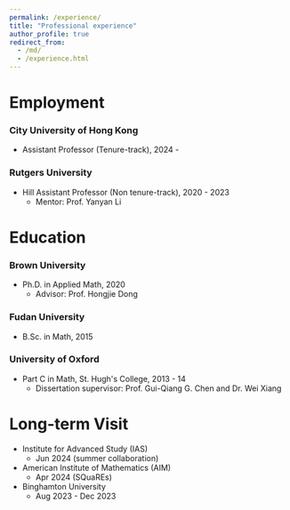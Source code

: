 ```yaml
---
permalink: /experience/
title: "Professional experience"
author_profile: true
redirect_from: 
  - /md/
  - /experience.html
---
```

  
  
  
  
# Employment
### City University of Hong Kong
  * Assistant Professor (Tenure-track), 2024 -

### Rutgers University
  * Hill Assistant Professor (Non tenure-track), 2020 - 2023
      * Mentor: Prof. Yanyan Li
  
# Education

### Brown University
  * Ph.D. in Applied Math, 2020
      * Advisor: Prof. Hongjie Dong

### Fudan University
  * B.Sc. in Math, 2015

### University of Oxford
  * Part C in Math, St. Hugh's College, 2013 - 14
      * Dissertation supervisor: Prof. Gui-Qiang G. Chen and Dr. Wei Xiang
        
# Long-term Visit
  * Institute for Advanced Study (IAS)
      * Jun 2024 (summer collaboration)
  * American Institute of Mathematics (AIM)
      * Apr 2024 (SQuaREs)
  * Binghamton University
      * Aug 2023 - Dec 2023
